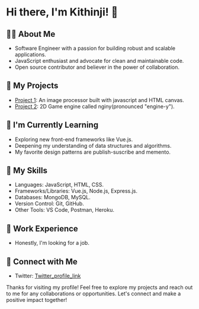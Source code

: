 # Hi there, I'm Kithinji! 👋

## 👨‍💻 About Me
- Software Engineer with a passion for building robust and scalable applications.
- JavaScript enthusiast and advocate for clean and maintainable code.
- Open source contributor and believer in the power of collaboration.

## 🔭 My Projects
- [Project 1](https://github.com/kithinjibrian/100daysofcode2023/imageprocessor): An image processor built with javascript and HTML canvas.
- [Project 2](https://github.com/kithinjibrian/100daysofcode2023/spaceinvaders): 2D Game engine called nginy(pronounced "engine-y").

## 🌱 I'm Currently Learning
- Exploring new front-end frameworks like Vue.js.
- Deepening my understanding of data structures and algorithms.
- My favorite design patterns are publish-suscribe and memento.

## 🚀 My Skills
- Languages: JavaScript, HTML, CSS.
- Frameworks/Libraries: Vue.js, Node.js, Express.js.
- Databases: MongoDB, MySQL.
- Version Control: Git, GitHub.
- Other Tools: VS Code, Postman, Heroku.

## 💼 Work Experience
- Honestly, I'm looking for a job.

## 👥 Connect with Me
- Twitter: [Twitter_profile_link](https://twitter.com/_kithinjibrian)

Thanks for visiting my profile! Feel free to explore my projects and reach out to me for any collaborations or opportunities. Let's connect and make a positive impact together!
